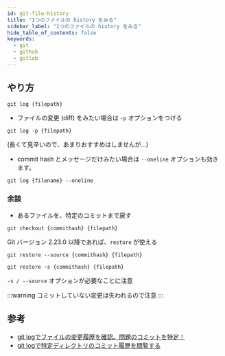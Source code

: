 ```yaml
---
id: git-file-history
title: "1つのファイルの history をみる"
sidebar_label: "1つのファイルの history をみる"
hide_table_of_contents: false
keywords:
  - git
  - github
  - gitlab
---
```


<!-- TODO: 何か別のことを書こうと思ったが忘れた.. 思い出したらまた書く -->


## やり方

```shell
git log {filepath}
```

* ファイルの変更 (diff) をみたい場合は `-p` オプションをつける

```shell
git log -p {filepath}
```

(長くて見辛いので、あまりおすすめはしませんが...)

* commit hash とメッセージだけみたい場合は `--oneline` オプションも効きます。

```shell
git log {filename} --oneline
```


### 余談

* あるファイルを、特定のコミットまで戻す

```shell
git checkout {commithash} {filepath}
```

Git バージョン 2.23.0 以降であれば、`restore` が使える

```
git restore --source {commithash} {filepath}

git restore -s {commithash} {filepath}
```

`-s / --source` オプションが必要なことに注意

:::warning
コミットしていない変更は失われるので注意
:::


## 参考
* [git logでファイルの変更履歴を確認。問題のコミットを特定！](https://www-creators.com/archives/1782)
* [git logで特定ディレクトリのコミット履歴を閲覧する](https://qiita.com/devnokiyo/items/6444c92223aa7e83e93d)
